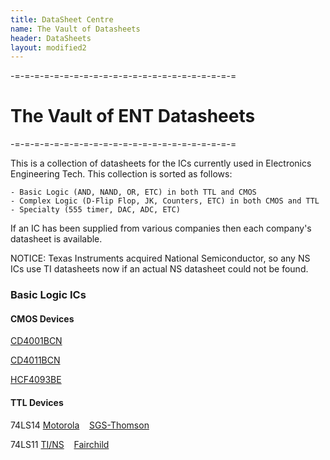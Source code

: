 ```yaml
---
title: DataSheet Centre
name: The Vault of Datasheets
header: DataSheets
layout: modified2
---
```


-=-=-=-=-=-=-=-=-=-=-=-=-=-=-=-=-=-=-=-=-=-=-=

# The Vault of ENT Datasheets

-=-=-=-=-=-=-=-=-=-=-=-=-=-=-=-=-=-=-=-=-=-=-=

This is a collection of datasheets for the ICs currently used in Electronics Engineering Tech.
This collection is sorted as follows:

```
- Basic Logic (AND, NAND, OR, ETC) in both TTL and CMOS
- Complex Logic (D-Flip Flop, JK, Counters, ETC) in both CMOS and TTL
- Specialty (555 timer, DAC, ADC, ETC)
```

If an IC has been supplied from various companies then each company's datasheet is available.

NOTICE: Texas Instruments acquired National Semiconductor, so any NS ICs use TI datasheets now if an actual NS datasheet could not be found.

### Basic Logic ICs

#### CMOS Devices

[CD4001BCN](https://drive.google.com/open?id=1-Jo6tLunuOtY07XgLxTv4FBo0hu1gmj2)

[CD4011BCN](https://drive.google.com/open?id=1cJwr-TIiIKSl6fuCsiZ0-hBzUZ9PUiWW)

[HCF4093BE](https://drive.google.com/open?id=1proF1bW_mIxSDhZjjQSn46tm_ELOrJk6)
#### TTL Devices
74LS14	[Motorola](https://drive.google.com/open?id=1fQhBJ4_jKbICUot5DpbuRwQqskIvHJ7e)&nbsp;&nbsp;&nbsp;&nbsp;[SGS-Thomson](https://drive.google.com/open?id=1iQtJTo3Rn6prBQfGeO-uU-U5MBRo_6fR)

74LS11	[TI/NS](https://drive.google.com/open?id=1uhmLi000f7gkz8Og_ofggzhKaYqJfo3L)&nbsp;&nbsp;&nbsp;&nbsp;[Fairchild](https://drive.google.com/open?id=1UBkqHrxSMiywZBr7KTJ_6nr8JGVZXJlX)
[]()
[]()
[]()
[]()
[]()
[]()
[]()
[]()
[]()
[]()